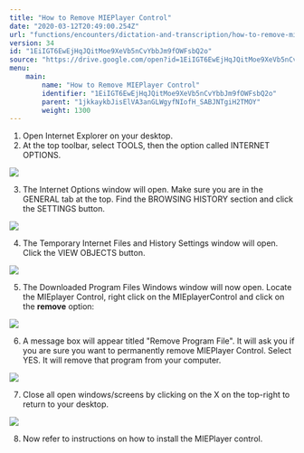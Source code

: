 ```yaml
---
title: "How to Remove MIEPlayer Control"
date: "2020-03-12T20:49:00.254Z"
url: "functions/encounters/dictation-and-transcription/how-to-remove-mieplayer-control.html"
version: 34
id: "1EiIGT6EwEjHqJQitMoe9XeVb5nCvYbbJm9fOWFsbQ2o"
source: "https://drive.google.com/open?id=1EiIGT6EwEjHqJQitMoe9XeVb5nCvYbbJm9fOWFsbQ2o"
menu:
    main:
        name: "How to Remove MIEPlayer Control"
        identifier: "1EiIGT6EwEjHqJQitMoe9XeVb5nCvYbbJm9fOWFsbQ2o"
        parent: "1jkkaykbJisElVA3anGLWgyfNIofH_SABJNTgiH2TMOY"
        weight: 1300
---
```

1. Open Internet Explorer on your desktop.
2. At the top toolbar, select TOOLS, then the option called INTERNET OPTIONS.



![](how-to-remove-mieplayer-control.images/image1.png)



3. The Internet Options window will open. Make sure you are in the GENERAL tab at the top. Find the BROWSING HISTORY section and click the SETTINGS button.



![](how-to-remove-mieplayer-control.images/image2.png)



4. The Temporary Internet Files and History Settings window will open. Click the VIEW OBJECTS button.



![](how-to-remove-mieplayer-control.images/image3.png)



5. The Downloaded Program Files Windows window will now open. Locate the MIEplayer Control, right click on the MIEplayerControl and click on the <strong>remove</strong> option:



![](how-to-remove-mieplayer-control.images/image4.png)



6. A message box will appear titled "Remove Program File". It will ask you if you are sure you want to permanently remove MIEPlayer Control. Select YES. It will remove that program from your computer.



![](how-to-remove-mieplayer-control.images/image5.png)



7. Close all open windows/screens by clicking on the X on the top-right to return to your desktop.



![](how-to-remove-mieplayer-control.images/image6.png)



8. Now refer to instructions on how to install the MIEPlayer control.
